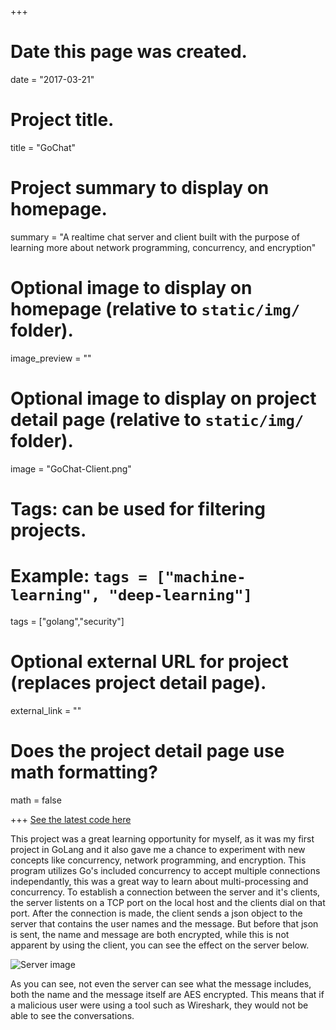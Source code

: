 +++
# Date this page was created.
date = "2017-03-21"

# Project title.
title = "GoChat"

# Project summary to display on homepage.
summary = "A realtime chat server and client built with the purpose of learning more about network programming, concurrency, and encryption"

# Optional image to display on homepage (relative to `static/img/` folder).
image_preview = ""

# Optional image to display on project detail page (relative to `static/img/` folder).
image = "GoChat-Client.png"

# Tags: can be used for filtering projects.
# Example: `tags = ["machine-learning", "deep-learning"]`
tags = ["golang","security"]

# Optional external URL for project (replaces project detail page).
external_link = ""

# Does the project detail page use math formatting?
math = false

+++
[See the latest code here](https://www.github.com/jshodd/goChat)

This project was a great learning opportunity for myself, as it was my first project in GoLang and it also gave me a chance to experiment with new concepts like concurrency, network programming, and encryption. This program utilizes Go's included concurrency to accept multiple connections independantly, this was a great way to learn about multi-processing and concurrency. To establish a connection between the server and it's clients, the server listents on a TCP port on the local host and the clients dial on that port. After the connection is made, the client sends a json object to the server that contains the user names and the message. But before that json is sent, the name and message are both encrypted, while this is not apparent by using the client, you can see the effect on the server below.  

![Server image](/img/GoChat-Server.png)

As you can see, not even the server can see what the message includes, both the name and the message itself are AES encrypted. This means that if a malicious user were using a tool such as Wireshark, they would not be able to see the conversations.
